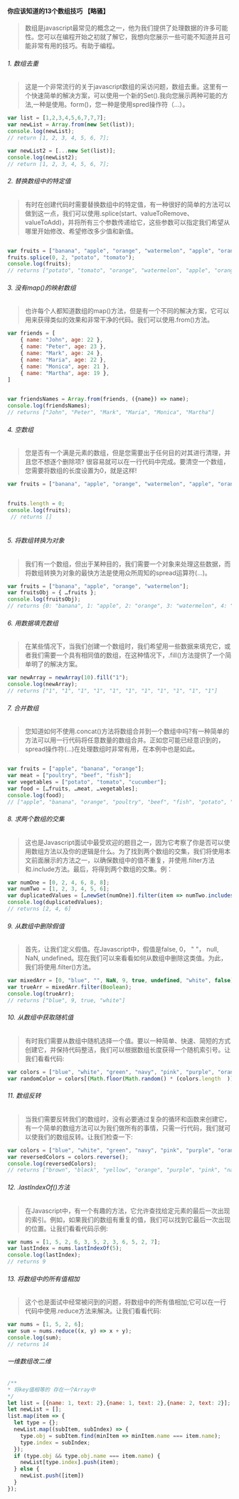 #### 你应该知道的13个数组技巧  【略骚】

> 数组是javascript最常见的概念之一，他为我们提供了处理数据的许多可能性。您可以在编程开始之初就了解它，我想向您展示一些可能不知道并且可能非常有用的技巧。有助于编程。



######  1. 数组去重

> 这是一个非常流行的关于javascript数组的采访问题，数组去重。这里有一个快速简单的解决方案，可以使用一个新的Set().我向您展示两种可能的方法,一种是使用。form()，您一种是使用spred操作符（...）。

```js
var list = [1,2,3,4,5,6,7,7,7];
var newList = Array.from(new Set(list));
console.log(newList);
// return [1, 2, 3, 4, 5, 6, 7];

var newList2 = [...new Set(list)];
console.log(newList2);
// return [1, 2, 3, 4, 5, 6, 7];

```

###### 2. 替换数组中的特定值

> 有时在创建代码时需要替换数组中的特定值，有一种很好的简单的方法可以做到这一点，我们可以使用.splice(start、valueToRemove、valueToAdd)，并将所有三个参数传递给它，这些参数可以指定我们希望从哪里开始修改、希望修改多少值和新值。

```js

var fruits = ["banana", "apple", "orange", "watermelon", "apple", "orange", "grape", "apple"];
fruits.splice(0, 2, "potato", "tomato");
console.log(fruits);
// returns ["potato", "tomato", "orange", "watermelon", "apple", "orange", "grape", "apple"]

```


###### 3. 没有map()的映射数组

>也许每个人都知道数组的map()方法，但是有一个不同的解决方案，它可以用来获得类似的效果和非常干净的代码。我们可以使用.from()方法。

```js
var friends = [
    { name: "John", age: 22 },
    { name: "Peter", age: 23 },
    { name: "Mark", age: 24 },
    { name: "Maria", age: 22 },
    { name: "Monica", age: 21 },
    { name: "Martha", age: 19 },
]
 

var friendsNames = Array.from(friends, ({name}) => name);
console.log(friendsNames);
// returns ["John", "Peter", "Mark", "Maria", "Monica", "Martha"]
```

###### 4. 空数组
> 您是否有一个满是元素的数组，但是您需要出于任何目的对其进行清理，并且您不想逐个删除项? 很容易就可以在一行代码中完成。要清空一个数组，您需要将数组的长度设置为0，就是这样!

```js
var fruits = ["banana", "apple", "orange", "watermelon", "apple", "orange", "grape", "apple"];
 

fruits.length = 0;
console.log(fruits);
 // returns []
 
 ```
 
###### 5. 将数组转换为对象
> 我们有一个数组，但出于某种目的，我们需要一个对象来处理这些数据，而将数组转换为对象的最快方法是使用众所周知的spread运算符(…)。

```js
var fruits = ["banana", "apple", "orange", "watermelon"];
var fruitsObj = { …fruits };
console.log(fruitsObj);
// returns {0: "banana", 1: "apple", 2: "orange", 3: "watermelon", 4: "apple", 5: "orange", 6: "grape", 7: "apple"}
```

###### 6. 用数据填充数组

> 在某些情况下，当我们创建一个数组时，我们希望用一些数据来填充它，或者我们需要一个具有相同值的数组，在这种情况下，.fill()方法提供了一个简单明了的解决方案。

```js
var newArray = newArray(10).fill("1");
console.log(newArray);
// returns ["1", "1", "1", "1", "1", "1", "1", "1", "1", "1", "1"]

```


###### 7. 合并数组
> 您知道如何不使用.concat()方法将数组合并到一个数组中吗?有一种简单的方法可以用一行代码将任意数量的数组合并。正如您可能已经意识到的，spread操作符(…)在处理数组时非常有用，在本例中也是如此。

```js

var fruits = ["apple", "banana", "orange"];
var meat = ["poultry", "beef", "fish"];
var vegetables = ["potato", "tomato", "cucumber"];
var food = […fruits, …meat, …vegetables];
console.log(food);
// ["apple", "banana", "orange", "poultry", "beef", "fish", "potato", "tomato", "cucumber"]

```

###### 8. 求两个数组的交集
> 这也是Javascript面试中最受欢迎的题目之一，因为它考察了你是否可以使用数组方法以及你的逻辑是什么。为了找到两个数组的交集，我们将使用本文前面展示的方法之一，以确保数组中的值不重复，并使用.filter方法和.include方法。最后，将得到两个数组的交集。例：

```js
var numOne = [0, 2, 4, 6, 8, 8];
var numTwo = [1, 2, 3, 4, 5, 6];
var duplicatedValues = […newSet(numOne)].filter(item => numTwo.includes(item));
console.log(duplicatedValues);
// returns [2, 4, 6]

```


###### 9. 从数组中删除假值
> 首先，让我们定义假值。在Javascript中，假值是false, 0， " "， null, NaN, undefined。现在我们可以来看看如何从数组中删除这类值。为此，我们将使用.filter()方法。


```js
var mixedArr = [0, "blue", "", NaN, 9, true, undefined, "white", false];
var trueArr = mixedArr.filter(Boolean);
console.log(trueArr);
// returns ["blue", 9, true, "white"]

```


###### 10. 从数组中获取随机值

> 有时我们需要从数组中随机选择一个值。要以一种简单、快速、简短的方式创建它，并保持代码整洁，我们可以根据数组长度获得一个随机索引号。让我们看看代码:

```js
var colors = ["blue", "white", "green", "navy", "pink", "purple", "orange", "yellow", "black", "brown"];
var randomColor = colors[(Math.floor(Math.random() * (colors.length  )))]

```

###### 11. 数组反转
> 当我们需要反转我们的数组时，没有必要通过复杂的循环和函数来创建它，有一个简单的数组方法可以为我们做所有的事情，只需一行代码，我们就可以使我们的数组反转。让我们检查一下:

```js
var colors = ["blue", "white", "green", "navy", "pink", "purple", "orange", "yellow", "black", "brown"];
var reversedColors = colors.reverse();
console.log(reversedColors);
// returns ["brown", "black", "yellow", "orange", "purple", "pink", "navy", "green", "white", "blue"]
```

###### 12. .lastIndexOf()方法

> 在Javascript中，有一个有趣的方法，它允许查找给定元素的最后一次出现的索引。例如，如果我们的数组有重复的值，我们可以找到它最后一次出现的位置。让我们看看代码示例:

```js
var nums = [1, 5, 2, 6, 3, 5, 2, 3, 6, 5, 2, 7];
var lastIndex = nums.lastIndexOf(5);
console.log(lastIndex);
// returns 9

```

###### 13. 将数组中的所有值相加

> 这个也是面试中经常被问到的问题，将数组中的所有值相加;它可以在一行代码中使用.reduce方法来解决。让我们看看代码:

```js
var nums = [1, 5, 2, 6];
var sum = nums.reduce((x, y) => x + y);
console.log(sum);
// returns 14
```



###### 一维数组改二维

```js
/**
* 将key值相等的 存在一个Array中
*/
let list = [{name: 1, text: 2},{name: 1, text: 2},{name: 2, text: 2}];
let newList = [];
list.map(item => {
  let type = {};
  newList.map((subItem, subIndex) => {
    type.obj = subItem.find(minItem => minItem.name === item.name);
    type.index = subIndex;
  });
  if (type.obj && type.obj.name === item.name) {
    newList[type.index].push(item);
  } else {
    newList.push([item])
  }
});








